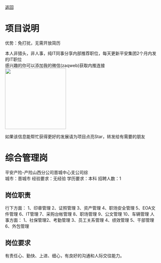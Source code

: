 [返回](../)

# 项目说明

优势：免打扰，无需开放简历

本人非猎头，非人事，纯IT同事分享内部推荐职位，每天更新平安集团2个月内发的IT职位  
感兴趣的你可以添加我的微信(zaqweb)获取内推连接  
<img src="https://github.com/zaqweb/PA-IT-JOBS/blob/master/WechatICode.jpeg"  height="200" width="200">

如果该信息能帮忙获得更好的发展请为项目点亮Star，转发给有需要的朋友

# 综合管理岗
平安产险-产险山西分公司晋城中心支公司综  
城市：晋城市 经验要求：无经验 学历要求：本科  招聘人数：1

## 岗位职责
行下方面：
1、印章管理  2、证照管理  3、资产管理  4、职场安全管理  5、EOA文件管理  6、IT管理  7、采购台帐管理  8、职场管理  9、公文管理  10、车辆管理
人事方面：
1、社保管理2、考勤管理 3、员工关系管理  4、绩效管理  5、干部管理  6、外包管理

## 岗位要求
有责任心、勤快、上进、细心，有良好的沟通和人际交往能力。




